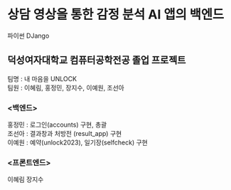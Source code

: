 # 상담 영상을 통한 감정 분석 AI 앱의 백엔드
 파이썬 DJango

## 덕성여자대학교 컴퓨터공학전공 졸업 프로젝트
팀명 : 내 마음을 UNLOCK\
팀원 : 이혜림, 홍정민, 장지수, 이예원, 조선아

### <백엔드>
홍정민 : 로그인(accounts) 구현, 총괄\
조선아 : 결과창과 처방전 (result_app) 구현\
이예원 : 예약(unlock2023), 일기장(selfcheck) 구현

### <프론트엔드>
이혜림
장지수
